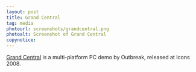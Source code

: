 ```yaml
---
layout: post
title: Grand Central
tag: media
photourl: screenshots/grandcentral.png
photoalt: Screenshot of Grand Central
copynotice:
---
```


[Grand Central](http://pouet.net/prod.php?which=50691) is a multi-platform PC
demo by Outbreak, released at Icons 2008.
